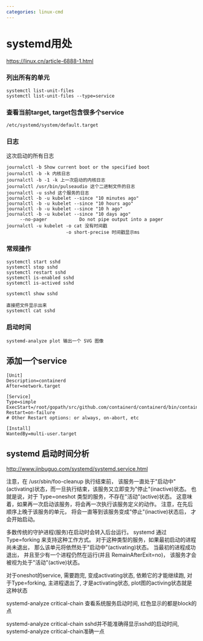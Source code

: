 ```yaml
---
categories: linux-cmd
---
```


# systemd用处

https://linux.cn/article-6888-1.html

### 列出所有的单元
```
systemctl list-unit-files
systemctl list-unit-files --type=service
```

### 查看当前target, target包含很多个service
```
/etc/systemd/system/default.target
```

### 日志
这次启动的所有日志
```
journalctl -b Show current boot or the specified boot
journalctl -b -k 内核日志
journalctl -b -1 -k 上一次启动的内核日志
journalctl /usr/bin/pulseaudio 这个二进制文件的日志
journalctl -u sshd 这个服务的日志
journalctl -b -u kubelet --since "10 minutes ago"
journalctl -b -u kubelet --since "10 hours ago"
journalctl -b -u kubelet --since "10 h ago"
journalctl -b -u kubelet --since "10 days ago"
     --no-pager            Do not pipe output into a pager
journalctl -u kubelet -o cat 没有时间戳
                      -o short-precise 时间戳显示ms
```

### 常规操作
```
systemctl start sshd
systemctl stop sshd
systemctl restart sshd
systemctl is-enabled sshd
systemctl is-actived sshd

systemctl show sshd

直接把文件显示出来
systemctl cat sshd

```

### 启动时间
```
systemd-analyze plot 输出一个 SVG 图像
```

## 添加一个service
```
[Unit]
Description=containerd
After=network.target

[Service]
Type=simple
ExecStart=/root/gopath/src/github.com/containerd/containerd/bin/containerd
Restart=on-failure
# Other Restart options: or always, on-abort, etc

[Install]
WantedBy=multi-user.target
```

## systemd 启动时间分析
http://www.jinbuguo.com/systemd/systemd.service.html

注意，在 /usr/sbin/foo-cleanup 执行结束前， 该服务一直处于"启动中"(activating)状态，而一旦执行结束，该服务又立即变为"停止"(inactive)状态。 也就是说，对于 Type=oneshot 类型的服务，不存在"活动"(active)状态。 这意味着，如果再一次启动该服务，将会再一次执行该服务定义的动作。 注意，在先后顺序上晚于该服务的单元， 将会一直等到该服务变成"停止"(inactive)状态后， 才会开始启动。

多数传统的守护进程(服务)在启动时会转入后台运行。 systemd 通过 Type=forking 来支持这种工作方式。 对于这种类型的服务，如果最初启动的进程尚未退出， 那么该单元将依然处于"启动中"(activating)状态。 当最初的进程成功退出， 并且至少有一个进程仍然在运行(并且 RemainAfterExit=no)， 该服务才会被视为处于"活动"(active)状态。

对于oneshot的service, 需要跑完, 变成activating状态, 依赖它的才能继续跑, 对于Type=forking, 主进程退出了, 才是activating状态, plot图的activing状态就是这种状态

systemd-analyze critical-chain 查看系统服务启动时间, 红色显示的都是block的点

systemd-analyze critical-chain sshd并不能准确得显示sshd的启动时间, systemd-analyze critical-chain准确一点

